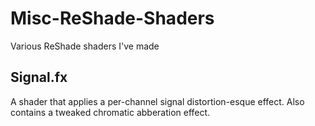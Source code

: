 # Misc-ReShade-Shaders
Various ReShade shaders I've made

## Signal.fx

A shader that applies a per-channel signal distortion-esque effect. Also contains a tweaked chromatic abberation effect.